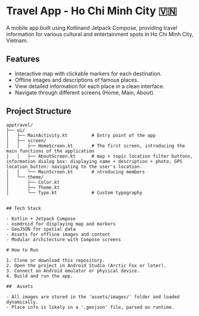 # Travel App - Ho Chi Minh City 🇻🇳

A mobile app built using Kotlinand Jetpack Compose, providing travel information for various cultural and entertainment spots in Ho Chi Minh City, Vietnam.

## Features

- Interactive map with clickable markers for each destination.
- Offline images and descriptions of famous places.
- View detailed information for each place in a clean interface.
- Navigate through different screens (Home, Main, About).

## Project Structure

```
apptravel/
├── ui/
│   ├── MainActivity.kt         # Entry point of the app
│   ├── screen/
│   │   ├── HomeScreen.kt       # The first screen, introducing the main functions of the application
│   │   ├── AboutScreen.kt      # map + topic location filter buttons, information dialog box: displaying name + description + photo, GPS location button: navigating to the user's location.
│   │   └── MainScreen.kt       # ntroducing members
│   └── theme/
│       ├── Color.kt
│       ├── Theme.kt
│       └── Type.kt             # Custom typography


## Tech Stack

- Kotlin + Jetpack Compose
- osmdroid for displaying map and markers
- GeoJSON for spatial data
- Assets for offline images and content
- Modular architecture with Compose screens

# How to Run

1. Clone or download this repository.
2. Open the project in Android Studio (Arctic Fox or later).
3. Connect an Android emulator or physical device.
4. Build and run the app.

##  Assets

- All images are stored in the 'assets/images/' folder and loaded dynamically.
- Place info is likely in a '.geojson' file, parsed on runtime.



